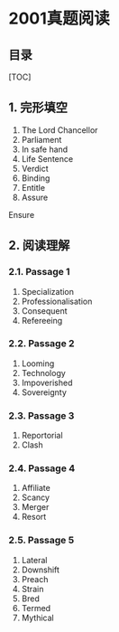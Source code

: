 2001真题阅读
===

目录
---

[TOC]

## 1. 完形填空

1. The Lord Chancellor
2. Parliament
3. In safe hand
4. Life Sentence
5. Verdict
6. Binding
7. Entitle
8. Assure

Ensure

## 2. 阅读理解

### 2.1. Passage 1

1. Specialization
2. Professionalisation
3. Consequent
4. Refereeing

### 2.2. Passage 2

1. Looming
2. Technology
3. Impoverished
4. Sovereignty

### 2.3. Passage 3

1. Reportorial
2. Clash

### 2.4. Passage 4

1. Affiliate
2. Scancy
3. Merger
4. Resort

### 2.5. Passage 5

1. Lateral
2. Downshift
3. Preach
4. Strain
5. Bred
6. Termed
7. Mythical

